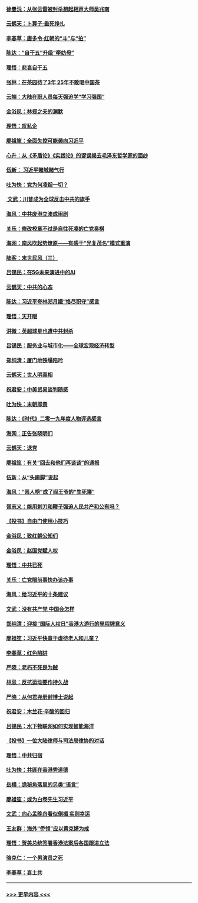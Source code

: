 #### [徐曼沅：从张云雷被封杀想起相声大师吴兆南](../pages/nsc993/n11741816.md?t=12241855) 
#### [云鹤天：卜算子‧垂死挣扎](../pages/nsc993/n11739956.md?t=12241855) 
#### [李春草：唐多令‧红朝的“斗”与“拍”](../pages/nsc993/n11739830.md?t=12241855) 
#### [陈达：“自干五”升级“牵妨母”](../pages/nsc993/n11739724.md?t=12241855) 
#### [理悟：悲哀自干五](../pages/nsc993/n11739547.md?t=12241855) 
#### [张林：在茶园待了3年 25年不敢喝中国茶](../pages/nsc993/n11739240.md?t=12241855) 
#### [云端：大陆在职人员每天强迫学“学习强国”](../pages/nsc993/n11738735.md?t=12241855) 
#### [金浴凤：林郑之夫的渊默](../pages/nsc993/n11737735.md?t=12241855) 
#### [理悟：叹私企](../pages/nsc993/n11737715.md?t=12241855) 
#### [廖祖笙：全面失控可能袭向习近平](../pages/nsc993/n11737704.md?t=12241855) 
#### [心升：从《矛盾论》《实践论》的谬误揭去毛泽东哲学家的面纱](../pages/nsc993/n11736962.md?t=12241855) 
#### [伍新： 习近平赌城赌气行](../pages/nsc993/n11736929.md?t=12241855) 
#### [吐为快：党为何凌蹈一切？](../pages/nsc993/n11736915.md?t=12241855) 
#### [ 文武：川普成为全球反击中共的旗手](../pages/nsc993/n11736882.md?t=12241855) 
#### [海风：中共废港立澳成闹剧](../pages/nsc993/n11735857.md?t=12241855) 
#### [关乐：修改校章不过是自往死凑的亡党臭棋](../pages/nsc993/n11735097.md?t=12241855) 
#### [海网：南风吹起势燎原——有感于“光复茂名”模式重演](../pages/nsc993/n11732308.md?t=12241855) 
#### [陆客：末世民风（三）](../pages/nsc993/n11732211.md?t=12241855) 
#### [吕锡民：在5G未来演进中的AI](../pages/nsc993/n11730010.md?t=12241855) 
#### [云鹤天：中共的心态](../pages/nsc993/n11729906.md?t=12241855) 
#### [陈达：习近平夸林郑月娥“恪尽职守”感言](../pages/nsc993/n11729881.md?t=12241855) 
#### [理悟：天开眼](../pages/nsc993/n11729699.md?t=12241855) 
#### [洪微：英超球星也遭中共封杀](../pages/nsc993/n11727243.md?t=12241855) 
#### [吕锡民：服务业与城市化——全球宏观经济转型](../pages/nsc993/n11725845.md?t=12241855) 
#### [郑纯清：厦门地铁塌陷吟](../pages/nsc993/n11725813.md?t=12241855) 
#### [云鹤天：世人明真相](../pages/nsc993/n11725621.md?t=12241855) 
#### [祝君安：中美贸易谈判随感](../pages/nsc993/n11725609.md?t=12241855) 
#### [吐为快：末朝即景](../pages/nsc993/n11723365.md?t=12241855) 
#### [陈达：《时代》二零一九年度人物评选感言](../pages/nsc993/n11723337.md?t=12241855) 
#### [海网：正告张晓明们](../pages/nsc993/n11723228.md?t=12241855) 
#### [云鹤天：退党](../pages/nsc993/n11723056.md?t=12241855) 
#### [廖祖笙：有关“回去和他们再谈谈”的通报](../pages/nsc993/n11722442.md?t=12241855) 
#### [伍新：从“头踢脚”说起](../pages/nsc993/n11722429.md?t=12241855) 
#### [海风：“恶人榜”成了阎王爷的“生死簿”](../pages/nsc993/n11722272.md?t=12241855) 
#### [胥志义：能用剌刀和鞭子强迫人民共产和公有吗？](../pages/nsc993/n11720569.md?t=12241855) 
#### [【投书】自由门使用小技巧](../pages/nsc993/n11720180.md?t=12241855) 
#### [金浴凤：致红朝公知们](../pages/nsc993/n11720563.md?t=12241855) 
#### [金浴凤：赵国党赋人权](../pages/nsc993/n11720533.md?t=12241855) 
#### [理悟：中共已死](../pages/nsc993/n11720233.md?t=12241855) 
#### [关乐：亡党眼前事快办该办事](../pages/nsc993/n11719160.md?t=12241855) 
#### [海风：给习近平的十条建议](../pages/nsc993/n11717616.md?t=12241855) 
#### [文武：没有共产党 中国会怎样](../pages/nsc993/n11717584.md?t=12241855) 
#### [郑纯清：迎接“国际人权日”香港大游行的里程牌意义](../pages/nsc993/n11717417.md?t=12241855) 
#### [廖祖笙：习近平快意于虐待老人和儿童？](../pages/nsc993/n11715313.md?t=12241855) 
#### [李春草：红色陷阱](../pages/nsc993/n11715029.md?t=12241855) 
#### [严晓：老朽不死是为贼](../pages/nsc993/n11712910.md?t=12241855) 
#### [林忌：反抗运动要作持久战](../pages/nsc993/n11712623.md?t=12241855) 
#### [严晓：从何君尧册封博士说起](../pages/nsc993/n11712465.md?t=12241855) 
#### [祝君安：木兰花·辛酸的回归](../pages/nsc993/n11712381.md?t=12241855) 
#### [吕锡民：水下物联网如何实现智能海洋](../pages/nsc993/n11711158.md?t=12241855) 
#### [【投书】一位大陆律师与司法局律协的对话](../pages/nsc993/n11709675.md?t=12241855) 
#### [理悟：中共归宿](../pages/nsc993/n11710059.md?t=12241855) 
#### [吐为快：共匪在香港秀道德](../pages/nsc993/n11709979.md?t=12241855) 
#### [岳横：诡秘角落里的另类“语言”](../pages/nsc993/n11709792.md?t=12241855) 
#### [廖祖笙：或为白卷先生习近平](../pages/nsc993/n11708330.md?t=12241855) 
#### [文武：向心孟晚舟看似倒楣 实则幸运](../pages/nsc993/n11708236.md?t=12241855) 
#### [王友群：海外“侨领”应以黄克锵为戒](../pages/nsc993/n11706176.md?t=12241855) 
#### [理悟：贺美总统签署香港法案后各国跟进立法](../pages/nsc993/n11706853.md?t=12241855) 
#### [骆克仁：一个男演员之死](../pages/nsc993/n11706677.md?t=12241855) 
#### [李春草：哀土共](../pages/nsc993/n11706255.md?t=12241855) 

----
#### [ >>> 更早内容 <<< ](../indexes/nsc993-earlier.md)
